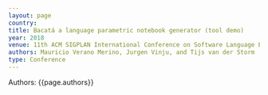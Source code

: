 ```yaml
---
layout: page
country:
title: Bacatá a language parametric notebook generator (tool demo)
year: 2018
venue: 11th ACM SIGPLAN International Conference on Software Language Engineering
authors: Mauricio Verano Merino, Jurgen Vinju, and Tijs van der Storm
type: Conference
---
```


Authors: {{page.authors}}
